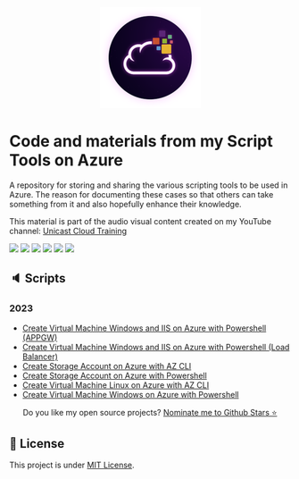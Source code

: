 <p align="center">
<img src="assets/images/unicast_logo.png">
</p>

# Code and materials from my Script Tools on Azure

A repository for storing and sharing the various scripting tools to be used in Azure. The reason for documenting these cases so that others can take something from it and also hopefully enhance their knowledge.

This material is part of the audio visual content created on my YouTube channel: [Unicast Cloud Training](https://www.youtube.com/channel/UCYpdjQbbkBQpDWI1rapkVUA)

<div> 
  <a href="https://www.linkedin.com/in/antoniocarlosjr" target="_blank"><img src="https://img.shields.io/badge/-LinkedIn-%230077B5?style=fflat&logo=linkedin&logoColor=white" target="_blank"></a>
  <a href="http://www.unicastlab.com.br/" target="_blank"><img src="https://img.shields.io/badge/-Website%2fBlog-blue?style=flat&logo=website&logoColor=white&link="_blank"></a> 
  <a href="https://mvp.microsoft.com/en-us/PublicProfile/5004987?fullName=Antonio%20Carlos%20da%20Silva%20Junior" target="_blank"><img src="https://img.shields.io/badge/-MVP%20Profile-blue?style=flat&logo=website&logoColor=white&link="_blank"></a> 
  <a href="https://discord.gg/S6zFKGA7hg" target="_blank"><img src="https://img.shields.io/badge/Discord-7289DA?style=flat&logo=discord&logoColor=white" target="_blank"></a> 
  <a href= "https://www.youtube.com/channel/UCYpdjQbbkBQpDWI1rapkVUA" target="_blank"><img src="https://img.shields.io/badge/YouTube-FF0000?style=flat&logo=youtube&logoColor=white" target="_blank"></a>
  <a href="https://www.instagram.com/unicastlab/" target="_blank"><img src="https://img.shields.io/badge/Instagram-E4405F?style=flat&logo=instagram&logoColor=white" target="_blank"></a>
</div>
    
## :speaker: Scripts
    
### 2023

- [Create Virtual Machine Windows and IIS on Azure with Powershell (APPGW)](Azure%20VM%20IIS%20(APPGW))
- [Create Virtual Machine Windows and IIS on Azure with Powershell (Load Balancer)](Azure%20VM%20IIS%20(Load%20Balancer)%20)
- [Create Storage Account on Azure with AZ CLI](Azure%20CLI/01_az_storage_account_azurecli)
- [Create Storage Account on Azure with Powershell](Azure%20Powershell/01_az_storage_account_powershell)
- [Create Virtual Machine Linux on Azure with AZ CLI](Azure%20CLI/02_az_vm_deploy_azurecli-Linux)
- [Create Virtual Machine Windows on Azure with Powershell](Azure%20Powershell/02_az_vm_deploy_powershell-Windows)

<p align='center'>
  Do you like my open source projects? <a href='https://stars.github.com/nominate/'>Nominate me to Github Stars ⭐</a>
</p>

## :memo: License

This project is under [MIT License](./LICENSE).
